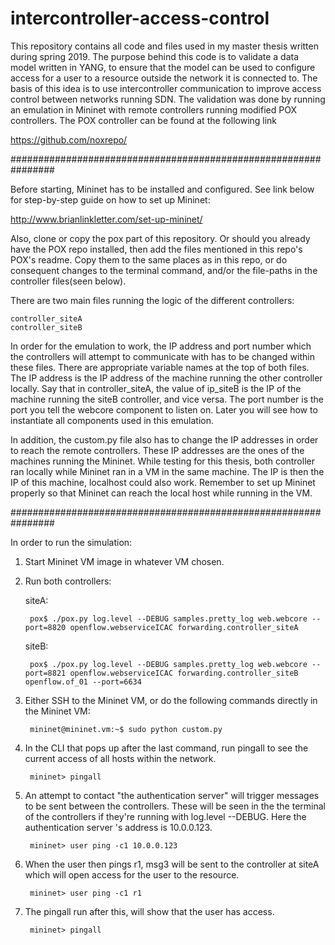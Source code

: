 # intercontroller-access-control

This repository contains all code and files used in my master thesis written during spring 2019.
The purpose behind this code is to validate a data model written in YANG, to ensure that the model can be used to configure access for a user to a resource outside the network it is connected to. The basis of this idea is to use intercontroller communication to improve access control between networks running SDN. The validation was done by running an emulation in Mininet with remote controllers running modified POX controllers. The POX controller can be found at the following link

  https://github.com/noxrepo/

################################################################

Before starting, Mininet has to be installed and configured. See link below for step-by-step guide on how to set up Mininet: 

  http://www.brianlinkletter.com/set-up-mininet/

Also, clone or copy the pox part of this repository. Or should you already have the POX repo installed, then add the files mentioned in this repo's POX's readme. Copy them to the same places as in this repo, or do consequent changes to the terminal command, and/or the file-paths in the controller files(seen below).


There are two main files running the logic of the different controllers: 

    controller_siteA
    controller_siteB

In order for the emulation to work, the IP address and port number which the controllers will attempt to communicate with has to be changed within these files. There are appropriate variable names at the top of both files. The IP address is the IP address of the machine running the other controller locally. Say that in controller_siteA, the value of ip_siteB is the IP of the machine running the siteB controller, and vice versa. The port number is the port you tell the webcore component to listen on. Later you will see how to instantiate all components used in this emulation. 

In addition, the custom.py file also has to change the IP addresses in order to reach the remote controllers. These IP addresses are the ones of the machines running the Mininet. While testing for this thesis, both controller ran locally while Mininet ran in a VM in the same machine. The IP is then the IP of this machine, localhost could also work. Remember to set up Mininet properly so that Mininet can reach the local host while running in the VM. 

################################################################

In order to run the simulation: 

1. Start Mininet VM image in whatever VM chosen. 
2. Run both controllers: 
  
    siteA:
      
        pox$ ./pox.py log.level --DEBUG samples.pretty_log web.webcore --port=8820 openflow.webserviceICAC forwarding.controller_siteA 

    siteB:
      
        pox$ ./pox.py log.level --DEBUG samples.pretty_log web.webcore --port=8821 openflow.webserviceICAC forwarding.controller_siteB openflow.of_01 --port=6634

3. Either SSH to the Mininet VM, or do the following commands directly in the Mininet VM:
        
        mininet@mininet.vm:~$ sudo python custom.py

4. In the CLI that pops up after the last command, run pingall to see the current access of all hosts within the network. 
        
        mininet> pingall
        
5. An attempt to contact "the authentication server" will trigger messages to be sent between the controllers. These will be seen in the the terminal of the controllers if they're running with log.level --DEBUG. Here the authentication server 's address is 10.0.0.123.
        
        mininet> user ping -c1 10.0.0.123

6. When the user then pings r1, msg3 will be sent to the controller at siteA which will open access for the user to the resource. 
        
        mininet> user ping -c1 r1

7. The pingall run after this, will show that the user has access. 
        
        mininet> pingall
